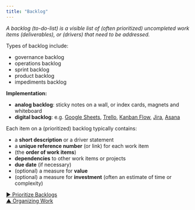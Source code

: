 ```yaml
---
title: "Backlog"
---
```



_A backlog (to-do-list) is a visible list of (often prioritized) uncompleted work items (deliverables), or (drivers) that need to be addressed._

Types of backlog include:

-   governance backlog
-   operations backlog
-   sprint backlog
-   product backlog
-   impediments backlog



**Implementation:**

-   **analog backlog**: sticky notes on a wall, or index cards, magnets and whiteboard
-   **digital backlog**: e.g. [Google Sheets](https://www.google.com/sheets/about/), [Trello](https://trello.com/), [Kanban Flow](https://kanbanflow.com/), [Jira](https://www.atlassian.com/software/jira), [Asana](https://asana.com/)



Each item on a (prioritized) backlog typically contains:

-   a **short description** or a driver statement
-   a **unique reference number** (or link) for each work item
-   (the **order of work items**)
-   **dependencies** to other work items or projects
-   **due date** (if necessary)
-   (optional) a measure for **value** 
-   (optional) a measure for **investment** (often an estimate of time or complexity)



[&#9654; Prioritize Backlogs](prioritize-backlogs.html)<br/>[&#9650; Organizing Work](organizing-work.html)


